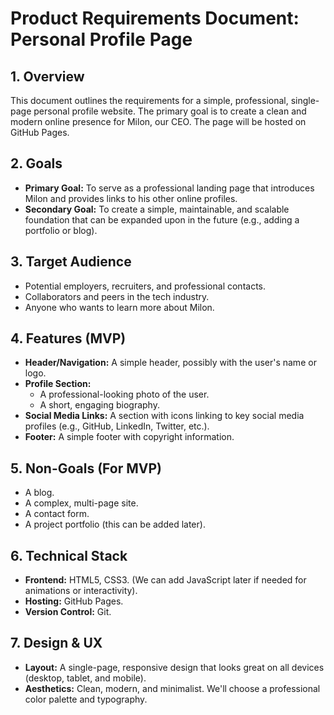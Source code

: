 # Product Requirements Document: Personal Profile Page

## 1. Overview

This document outlines the requirements for a simple, professional, single-page personal profile website. The primary goal is to create a clean and modern online presence for Milon, our CEO. The page will be hosted on GitHub Pages.

## 2. Goals

*   **Primary Goal:** To serve as a professional landing page that introduces Milon and provides links to his other online profiles.
*   **Secondary Goal:** To create a simple, maintainable, and scalable foundation that can be expanded upon in the future (e.g., adding a portfolio or blog).

## 3. Target Audience

*   Potential employers, recruiters, and professional contacts.
*   Collaborators and peers in the tech industry.
*   Anyone who wants to learn more about Milon.

## 4. Features (MVP)

*   **Header/Navigation:** A simple header, possibly with the user's name or logo.
*   **Profile Section:**
    *   A professional-looking photo of the user.
    *   A short, engaging biography.
*   **Social Media Links:** A section with icons linking to key social media profiles (e.g., GitHub, LinkedIn, Twitter, etc.).
*   **Footer:** A simple footer with copyright information.

## 5. Non-Goals (For MVP)

*   A blog.
*   A complex, multi-page site.
*   A contact form.
*   A project portfolio (this can be added later).

## 6. Technical Stack

*   **Frontend:** HTML5, CSS3. (We can add JavaScript later if needed for animations or interactivity).
*   **Hosting:** GitHub Pages.
*   **Version Control:** Git.

## 7. Design & UX

*   **Layout:** A single-page, responsive design that looks great on all devices (desktop, tablet, and mobile).
*   **Aesthetics:** Clean, modern, and minimalist. We'll choose a professional color palette and typography.
